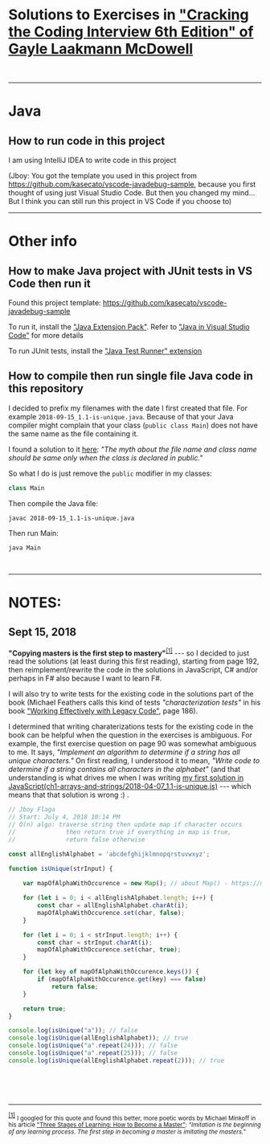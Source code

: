 # Solutions to Exercises in ["Cracking the Coding Interview 6th Edition" of Gayle Laakmann McDowell](https://www.bookdepository.com/Cracking-Coding-Interview-Gayle-Laakmann-McDowell/9780984782857?a_aid=jflaga)



<br />

------------------------------

# Java

## How to run code in this project


I am using IntelliJ IDEA to write code in this project

(Jboy: You got the template you used in this project from https://github.com/kasecato/vscode-javadebug-sample, because you first thought of using just Visual Studio Code. But then you changed my mind... But I think you can still run this project in VS Code if you choose to)


------------------------------

# Other info

## How to make Java project with JUnit tests in VS Code then run it

Found this project template: https://github.com/kasecato/vscode-javadebug-sample

To run it, install the ["Java Extension Pack"](https://marketplace.visualstudio.com/items?itemName=vscjava.vscode-java-pack). Refer to ["Java in Visual Studio Code"](https://code.visualstudio.com/docs/languages/java) for more details

To run JUnit tests, install the ["Java Test Runner" extension](https://marketplace.visualstudio.com/items?itemName=vscjava.vscode-java-test)



## How to compile then run single file Java code in this repository

I decided to prefix my filenames with the date I first created that file. For example `2018-09-15_1.1-is-unique.java`. Because of that your Java compiler might complain that your class (`public class Main`) does not have the same name as the file containing it.

I found a solution to it [here](https://www.geeksforgeeks.org/myth-file-name-class-name-java/): _"The myth about the file name and class name should be same only when the class is declared in public."_

So what I do is just remove the `public` modifier in my classes:

``` java
class Main
```

Then compile the Java file:

```
javac 2018-09-15_1.1-is-unique.java
```

Then run Main:

```
java Main
```



<br />

------------------------------

# NOTES:

## Sept 15, 2018

**"Copying masters is the first step to mastery"**<sup id="footnote-indicator-1">[[1]](#footnote-1)</sup> --- so I decided to just read the solutions (at least during this first reading), starting from page 192, then reimplement/rewrite the code in the solutions in JavaScript, C# and/or perhaps in F# also because I want to learn F#.

I will also try to write tests for the existing code in the solutions part of the book (Michael Feathers calls this kind of tests _"characterization tests"_ in his book ["Working Effectively with Legacy Code"](https://www.bookdepository.com/Working-Effectively-with-Legacy-Code-Michael-Feathers/9780131177055?a_aid=jflaga), page 186).

I determined that writing charaterizations tests for the existing code in the book can be helpful when the question in the exercises is ambiguous. For example, the first exercise question on page 90 was somewhat ambiguous to me. It says, _"Implement an algorithm to determine if a string has all unique characters."_ On first reading, I understood it to mean, _"Write code to determine if a string contains all characters in the alphabet"_ (and that understanding is what drives me when I was writing [my first solution in JavaScript(ch1-arrays-and-strings/2018-04-07_1.1-is-unique.js)](https://github.com/jeremiahflaga/cracking-the-coding-interview-6e/blob/master/ch1-arrays-and-strings/2018-04-07_1.1-is-unique.js) --- which means that that solution is wrong :) .


``` javascript
// Jboy Flaga
// Start: July 4, 2018 10:14 PM
// O(n) algo: traverse string then update map if character occurs
//              then return true if everything in map is true, 
//              return false otherwise

const allEnglishAlphabet = 'abcdefghijklmnopqrstuvwxyz';

function isUnique(strInput) {
    
    var mapOfAlphaWithOccurence = new Map(); // about Map() - https://macwright.org/2017/03/13/maps-not-strictly-better.html#introducing-the-map

    for (let i = 0; i < allEnglishAlphabet.length; i++) {
        const char = allEnglishAlphabet.charAt(i);
        mapOfAlphaWithOccurence.set(char, false);
    }

    for (let i = 0; i < strInput.length; i++) {
        const char = strInput.charAt(i);
        mapOfAlphaWithOccurence.set(char, true);
    }

    for (let key of mapOfAlphaWithOccurence.keys()) {
        if (mapOfAlphaWithOccurence.get(key) === false)
            return false;
    }

    return true;
}

console.log(isUnique("a")); // false
console.log(isUnique(allEnglishAlphabet)); // true
console.log(isUnique("a".repeat(24))); // false
console.log(isUnique("a".repeat(25))); // false
console.log(isUnique(allEnglishAlphabet.repeat(2))); // true

```








<br />
<br />
<br />

------------------------------

<sup id="footnote-1">[[1]](#footnote-indicator-1)</sup> <small>I googled for this quote and found this better, more poetic words by Michael Minkoff in his article ["Three Stages of Learning: How to Become a Master"](https://renewthearts.org/three-stages-of-learning-how-to-become-a-master/): _"Imitation is the beginning of any learning process. The first step in becoming a master is imitating the masters."_</small>
